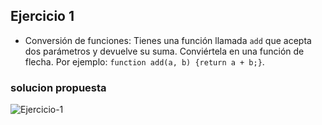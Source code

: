 ## Ejercicio 1

* Conversión de funciones: Tienes una función llamada `add` que acepta dos parámetros y devuelve su suma. Conviértela en una función de flecha. Por ejemplo: `function add(a, b) {return a + b;}`.

### solucion propuesta
![Ejercicio-1](https://github.com/Luiso-o/Ejercicio-S2.1-Javascript-I/assets/128043647/5b74bca8-8b77-41a4-b820-a1bec95f0695)

